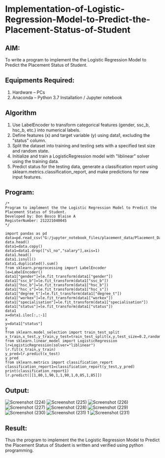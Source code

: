 # Implementation-of-Logistic-Regression-Model-to-Predict-the-Placement-Status-of-Student

## AIM:
To write a program to implement the the Logistic Regression Model to Predict the Placement Status of Student.

## Equipments Required:
1. Hardware – PCs
2. Anaconda – Python 3.7 Installation / Jupyter notebook

## Algorithm
1. Use LabelEncoder to transform categorical features (gender, ssc_b, hsc_b, etc.) into numerical labels.
2. Define features (x) and target variable (y) using data1, excluding the "status" column.
3. Split the dataset into training and testing sets with a specified test size and random state.
4. Initialize and train a LogisticRegression model with "liblinear" solver using the training data.
5. Predict status for the testing data, generate a classification report using sklearn.metrics.classification_report, and make predictions for new input features.

## Program:
```
/*
Program to implement the the Logistic Regression Model to Predict the Placement Status of Student.
Developed by: Don Bosco Blaise A
RegisterNumber: 212221040045
*/

import pandas as pd
data=pd.read_csv("G:/jupyter_notebook_files/placement_data/Placement_Data.csv")
data.head()
data1=data.copy()
data1=data1.drop(["sl_no","salary"],axis=1)
data1.head()
data1.isnull()
data1.duplicated().sum()
from sklearn.preprocessing import LabelEncoder
le=LabelEncoder()
data1["gender"]=le.fit_transform(data1["gender"])
data1["ssc_b"]=le.fit_transform(data1["ssc_b"])
data1["hsc_b"]=le.fit_transform(data1["hsc_b"])
data1["hsc_s"]=le.fit_transform(data1["hsc_s"])
data1["degree_t"]=le.fit_transform(data1["degree_t"])
data1["workex"]=le.fit_transform(data1["workex"])
data1["specialisation"]=le.fit_transform(data1["specialisation"])
data1["status"]=le.fit_transform(data1["status"])
data1
x=data1.iloc[:,:-1]
x
y=data1["status"]
y
from sklearn.model_selection import train_test_split
x_train,x_test,y_train,y_test=train_test_split(x,y,test_size=0.2,random_state=42)
from sklearn.linear_model import LogisticRegression
lr=LogisticRegression(solver="liblinear")
lr.fit(x_train,y_train)
y_pred=lr.predict(x_test)
y_pred
from sklearn.metrics import classification_report
classification_report1=classification_report(y_test,y_pred)
print(classification_report1)
lr.predict([[1,80,1,90,1,1,90,1,0,85,1,85]])
```

## Output:
![Screenshot (224)](https://github.com/DonBoscoBlaiseA/Implementation-of-Logistic-Regression-Model-to-Predict-the-Placement-Status-of-Student/assets/140850829/12b82fc8-39e8-439a-90ad-ee60d4f96ed2)
![Screenshot (225)](https://github.com/DonBoscoBlaiseA/Implementation-of-Logistic-Regression-Model-to-Predict-the-Placement-Status-of-Student/assets/140850829/ffc2befe-6854-40e5-a4d4-067c6c2b3921)
![Screenshot (226)](https://github.com/DonBoscoBlaiseA/Implementation-of-Logistic-Regression-Model-to-Predict-the-Placement-Status-of-Student/assets/140850829/d8416629-d2b4-4a4b-bbf2-e740518a992d)
![Screenshot (227)](https://github.com/DonBoscoBlaiseA/Implementation-of-Logistic-Regression-Model-to-Predict-the-Placement-Status-of-Student/assets/140850829/7b447260-5189-4531-ae36-4c0b1a6e6676)
![Screenshot (228)](https://github.com/DonBoscoBlaiseA/Implementation-of-Logistic-Regression-Model-to-Predict-the-Placement-Status-of-Student/assets/140850829/3613506b-18c1-459d-a472-54d124313223)
![Screenshot (229)](https://github.com/DonBoscoBlaiseA/Implementation-of-Logistic-Regression-Model-to-Predict-the-Placement-Status-of-Student/assets/140850829/38f4d4ba-d204-4e7d-b663-21efed674c11)
![Screenshot (230)](https://github.com/DonBoscoBlaiseA/Implementation-of-Logistic-Regression-Model-to-Predict-the-Placement-Status-of-Student/assets/140850829/d720beca-57c0-416c-a5e0-c62bdc4795da)
![Screenshot (231) 1](https://github.com/DonBoscoBlaiseA/Implementation-of-Logistic-Regression-Model-to-Predict-the-Placement-Status-of-Student/assets/140850829/384004e1-e1d2-49ef-b387-5175a84e0bef)
![Screenshot (231)](https://github.com/DonBoscoBlaiseA/Implementation-of-Logistic-Regression-Model-to-Predict-the-Placement-Status-of-Student/assets/140850829/35a81cda-d603-45d5-b916-32252a262564)


## Result:
Thus the program to implement the the Logistic Regression Model to Predict the Placement Status of Student is written and verified using python programming.
